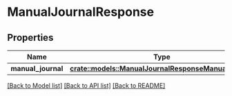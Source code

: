 # ManualJournalResponse

## Properties

Name | Type | Description | Notes
------------ | ------------- | ------------- | -------------
**manual_journal** | [**crate::models::ManualJournalResponseManualJournal**](manualJournalResponse_manual_journal.md) |  | 

[[Back to Model list]](../README.md#documentation-for-models) [[Back to API list]](../README.md#documentation-for-api-endpoints) [[Back to README]](../README.md)


